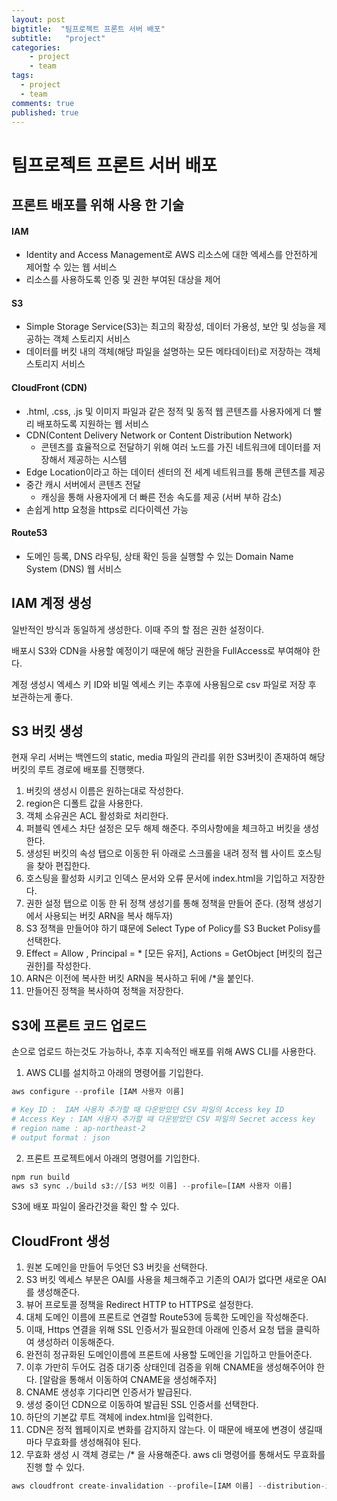 ```yaml
---
layout: post
bigtitle:  "팀프로젝트 프론트 서버 배포"
subtitle:   "project"
categories:
    - project
    - team
tags:
  - project
  - team
comments: true
published: true
---
```

# 팀프로젝트 프론트 서버 배포

## 프론트 배포를 위해 사용 한 기술

#### IAM 
- Identity and Access Management로 AWS 리소스에 대한 엑세스를 안전하게 제어할 수 있는 웹 서비스
- 리소스를 사용하도록 인증 및 권한 부여된 대상을 제어

#### S3
- Simple Storage Service(S3)는 최고의 확장성, 데이터 가용성, 보안 및 성능을 제공하는 객체 스토리지 서비스
- 데이터를 버킷 내의 객체(해당 파일을 설명하는 모든 메타데이터)로 저장하는 객체 스토리지 서비스

#### CloudFront (CDN)
- .html, .css, .js 및 이미지 파일과 같은 정적 및 동적 웹 콘텐츠를 사용자에게 더 빨리 배포하도록 지원하는 웹 서비스
- CDN(Content Delivery Network or Content Distribution Network) 
  - 콘텐츠를 효율적으로 전달하기 위해 여러 노드를 가진 네트워크에 데이터를 저장해서 제공하는 시스템
- Edge Location이라고 하는 데이터 센터의 전 세계 네트워크를 통해 콘텐츠를 제공
- 중간 캐시 서버에서 콘텐츠 전달 
  - 캐싱을 통해 사용자에게 더 빠른 전송 속도를 제공 (서버 부하 감소)
- 손쉽게 http 요청을 https로 리다이렉션 가능

#### Route53
- 도메인 등록, DNS 라우팅, 상태 확인 등을 실행할 수 있는 Domain Name System (DNS) 웹 서비스


## IAM 계정 생성 

일반적인 방식과 동일하게 생성한다.
이때 주의 할 점은 권한 설정이다.

배포시 S3와 CDN을 사용할 예정이기 때문에 해당 권한을 FullAccess로 부여해야 한다.

계정 생성시 엑세스 키 ID와 비밀 엑세스 키는 추후에 사용됨으로 csv 파일로 저장 후 보관하는게 좋다.

## S3 버킷 생성

현재 우리 서버는 백엔드의 static, media 파일의 관리를 위한 S3버킷이 존재하여 해당 버킷의 루트 경로에 배포를 진행햇다.

1. 버킷의 생성시 이름은 원하는대로 작성한다.
2. region은 디폴트 값을 사용한다.
3. 객체 소유권은 ACL 활성화로 처리한다.
4. 퍼블릭 엔세스 차단 설정은 모두 해제 해준다. 주의사항에을 체크하고 버킷을 생성한다.
5. 생성된 버킷의 속성 탭으로 이동한 뒤 아래로 스크롤을 내려 정적 웹 사이트 호스팅을 찾아 편집한다.
6. 호스팅을 활성화 시키고 인덱스 문서와 오류 문서에 index.html을 기입하고 저장한다.
7. 권한 설정 탭으로 이동 한 뒤 정책 생성기를 통해 정책을 만들어 준다. (정책 생성기에서 사용되는 버킷 ARN을 복사 해두자)
8. S3 정책을 만들어야 하기 떄문에 Select Type of Policy를 S3 Bucket Polisy를 선택한다.
9. Effect = Allow , Principal = *  [모든 유저], Actions = GetObject  [버킷의 접근 권한]를 작성한다.
10. ARN은 이전에 복사한 버킷 ARN을 복사하고 뒤에 /*을 붙인다.
11. 만들어진 정책을 복사하여 정책을 저장한다.

## S3에 프론트 코드 업로드
손으로 업로드 하는것도 가능하나, 추후 지속적인 배포를 위해 AWS CLI를 사용한다.

1. AWS CLI를 설치하고 아래의 명령어를 기입한다.
```python
aws configure --profile [IAM 사용자 이름]

# Key ID :  IAM 사용자 추가할 때 다운받았던 CSV 파일의 Access key ID
# Access Key : IAM 사용자 추가할 때 다운받았던 CSV 파일의 Secret access key
# region name : ap-northeast-2
# output format : json
```

2. 프론트 프로젝트에서 아래의 명령어를 기입한다.
```python
npm run build
aws s3 sync ./build s3://[S3 버킷 이름] --profile=[IAM 사용자 이름]
```

S3에 배포 파일이 올라간것을 확인 할 수 있다.

## CloudFront 생성

1. 원본 도메인을 만들어 두엇던 S3 버킷을 선택한다.
2. S3 버킷 엑세스 부분은 OAI를 사용을 체크해주고 기존의 OAI가 없다면 새로운 OAI를 생성해준다.
3. 뷰어 프로토콜 정책을 Redirect HTTP to HTTPS로 설정한다.
4. 대체 도메인 이름에 프론트로 연결할 Route53에 등록한 도메인을 작성해준다.
5. 이때, Https 연결을 위해 SSL 인증서가 필요한데 아래에 인증서 요청 탭을 클릭하여 생성하러 이동해준다.
6. 완전히 정규화된 도메인이름에 프론트에 사용할 도메인을 기입하고 만들어준다. 
7. 이후 가만히 두어도 검증 대기중 상태인데 검증을 위해 CNAME을 생성해주어야 한다. [알람을 통해서 이동하여 CNAME을 생성해주자]
8. CNAME 생성후 기다리면 인증서가 발급된다.
9. 생성 중이던 CDN으로 이동하여 발급된 SSL 인증서를 선택한다.
10. 하단의 기본값 루트 객체에 index.html을 입력한다.
11. CDN은 정적 웹페이지로 변화를 감지하지 않는다. 이 때문에 배포에 변경이 생길때 마다 무효화를 생성해줘야 된다. 
12. 무효화 생성 시 객체 경로는 /* 을 사용해준다. aws cli 명령어를 통해서도 무효화를 진행 할 수 있다.
```python
aws cloudfront create-invalidation --profile=[IAM 이름] --distribution-id [CloudFront ID] --paths /* 
```




